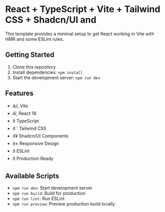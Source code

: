 
# React + TypeScript + Vite + Tailwind CSS + Shadcn/UI and

This template provides a minimal setup to get React working in Vite with HMR and some ESLint rules.

## Getting Started

1. Clone this repository
2. Install dependencies: `npm install`
3. Start the development server: `npm run dev`

## Features

- â¡ï¸ Vite
- âï¸ React 18
- ð TypeScript
- ð¨ Tailwind CSS
- ð¥ Shadcn/UI Components
- ð± Responsive Design
- ð ESLint
- ð Production Ready

## Available Scripts

- `npm run dev`: Start development server
- `npm run build`: Build for production
- `npm run lint`: Run ESLint
- `npm run preview`: Preview production build locally